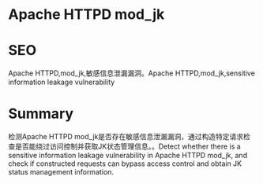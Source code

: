 # Apache HTTPD mod_jk
# SEO
Apache HTTPD,mod_jk,敏感信息泄漏漏洞。Apache HTTPD,mod_jk,sensitive information leakage vulnerability
# Summary
检测Apache HTTPD mod_jk是否存在敏感信息泄漏漏洞，通过构造特定请求检查是否能绕过访问控制并获取JK状态管理信息。。Detect whether there is a sensitive information leakage vulnerability in Apache HTTPD mod_jk, and check if constructed requests can bypass access control and obtain JK status management information.

